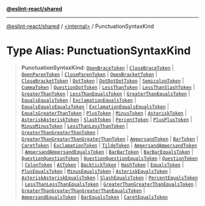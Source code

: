 [**@eslint-react/shared**](../../README.md)

***

[@eslint-react/shared](../../README.md) / [\<internal\>](../README.md) / PunctuationSyntaxKind

# Type Alias: PunctuationSyntaxKind

> **PunctuationSyntaxKind**: [`OpenBraceToken`](../enumerations/SyntaxKind.md#openbracetoken) \| [`CloseBraceToken`](../enumerations/SyntaxKind.md#closebracetoken) \| [`OpenParenToken`](../enumerations/SyntaxKind.md#openparentoken) \| [`CloseParenToken`](../enumerations/SyntaxKind.md#closeparentoken) \| [`OpenBracketToken`](../enumerations/SyntaxKind.md#openbrackettoken) \| [`CloseBracketToken`](../enumerations/SyntaxKind.md#closebrackettoken) \| [`DotToken`](../enumerations/SyntaxKind.md#dottoken) \| [`DotDotDotToken`](../enumerations/SyntaxKind.md#dotdotdottoken) \| [`SemicolonToken`](../enumerations/SyntaxKind.md#semicolontoken) \| [`CommaToken`](../enumerations/SyntaxKind.md#commatoken) \| [`QuestionDotToken`](../enumerations/SyntaxKind.md#questiondottoken) \| [`LessThanToken`](../enumerations/SyntaxKind.md#lessthantoken) \| [`LessThanSlashToken`](../enumerations/SyntaxKind.md#lessthanslashtoken) \| [`GreaterThanToken`](../enumerations/SyntaxKind.md#greaterthantoken) \| [`LessThanEqualsToken`](../enumerations/SyntaxKind.md#lessthanequalstoken) \| [`GreaterThanEqualsToken`](../enumerations/SyntaxKind.md#greaterthanequalstoken) \| [`EqualsEqualsToken`](../enumerations/SyntaxKind.md#equalsequalstoken) \| [`ExclamationEqualsToken`](../enumerations/SyntaxKind.md#exclamationequalstoken) \| [`EqualsEqualsEqualsToken`](../enumerations/SyntaxKind.md#equalsequalsequalstoken) \| [`ExclamationEqualsEqualsToken`](../enumerations/SyntaxKind.md#exclamationequalsequalstoken) \| [`EqualsGreaterThanToken`](../enumerations/SyntaxKind.md#equalsgreaterthantoken) \| [`PlusToken`](../enumerations/SyntaxKind.md#plustoken) \| [`MinusToken`](../enumerations/SyntaxKind.md#minustoken) \| [`AsteriskToken`](../enumerations/SyntaxKind.md#asterisktoken) \| [`AsteriskAsteriskToken`](../enumerations/SyntaxKind.md#asteriskasterisktoken) \| [`SlashToken`](../enumerations/SyntaxKind.md#slashtoken) \| [`PercentToken`](../enumerations/SyntaxKind.md#percenttoken) \| [`PlusPlusToken`](../enumerations/SyntaxKind.md#plusplustoken) \| [`MinusMinusToken`](../enumerations/SyntaxKind.md#minusminustoken) \| [`LessThanLessThanToken`](../enumerations/SyntaxKind.md#lessthanlessthantoken) \| [`GreaterThanGreaterThanToken`](../enumerations/SyntaxKind.md#greaterthangreaterthantoken) \| [`GreaterThanGreaterThanGreaterThanToken`](../enumerations/SyntaxKind.md#greaterthangreaterthangreaterthantoken) \| [`AmpersandToken`](../enumerations/SyntaxKind.md#ampersandtoken) \| [`BarToken`](../enumerations/SyntaxKind.md#bartoken) \| [`CaretToken`](../enumerations/SyntaxKind.md#carettoken) \| [`ExclamationToken`](../enumerations/SyntaxKind.md#exclamationtoken) \| [`TildeToken`](../enumerations/SyntaxKind.md#tildetoken) \| [`AmpersandAmpersandToken`](../enumerations/SyntaxKind.md#ampersandampersandtoken) \| [`AmpersandAmpersandEqualsToken`](../enumerations/SyntaxKind.md#ampersandampersandequalstoken) \| [`BarBarToken`](../enumerations/SyntaxKind.md#barbartoken) \| [`BarBarEqualsToken`](../enumerations/SyntaxKind.md#barbarequalstoken) \| [`QuestionQuestionToken`](../enumerations/SyntaxKind.md#questionquestiontoken) \| [`QuestionQuestionEqualsToken`](../enumerations/SyntaxKind.md#questionquestionequalstoken) \| [`QuestionToken`](../enumerations/SyntaxKind.md#questiontoken) \| [`ColonToken`](../enumerations/SyntaxKind.md#colontoken) \| [`AtToken`](../enumerations/SyntaxKind.md#attoken) \| [`BacktickToken`](../enumerations/SyntaxKind.md#backticktoken) \| [`HashToken`](../enumerations/SyntaxKind.md#hashtoken) \| [`EqualsToken`](../enumerations/SyntaxKind.md#equalstoken) \| [`PlusEqualsToken`](../enumerations/SyntaxKind.md#plusequalstoken) \| [`MinusEqualsToken`](../enumerations/SyntaxKind.md#minusequalstoken) \| [`AsteriskEqualsToken`](../enumerations/SyntaxKind.md#asteriskequalstoken) \| [`AsteriskAsteriskEqualsToken`](../enumerations/SyntaxKind.md#asteriskasteriskequalstoken) \| [`SlashEqualsToken`](../enumerations/SyntaxKind.md#slashequalstoken) \| [`PercentEqualsToken`](../enumerations/SyntaxKind.md#percentequalstoken) \| [`LessThanLessThanEqualsToken`](../enumerations/SyntaxKind.md#lessthanlessthanequalstoken) \| [`GreaterThanGreaterThanEqualsToken`](../enumerations/SyntaxKind.md#greaterthangreaterthanequalstoken) \| [`GreaterThanGreaterThanGreaterThanEqualsToken`](../enumerations/SyntaxKind.md#greaterthangreaterthangreaterthanequalstoken) \| [`AmpersandEqualsToken`](../enumerations/SyntaxKind.md#ampersandequalstoken) \| [`BarEqualsToken`](../enumerations/SyntaxKind.md#barequalstoken) \| [`CaretEqualsToken`](../enumerations/SyntaxKind.md#caretequalstoken)

